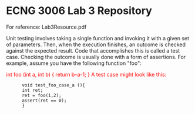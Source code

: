 # ECNG 3006 Lab 3 Repository

For reference: Lab3Resource.pdf 

Unit testing involves taking a single function and invoking it with a given set of parameters. Then, when the execution finishes, an outcome is checked against the expected result. Code that accomplishes this is called a test case. Checking the outcome is usually done with a form of assertions. For example, assume you have the following function "foo": 

<p style="color:red;">
          int foo (int a, int b)
          { return b–a-1; }
          A test case might look like this: 

          void test_foo_case_a (){
          int ret;
          ret = foo(1,2);
          assert(ret == 0); 
          } 
</p>
